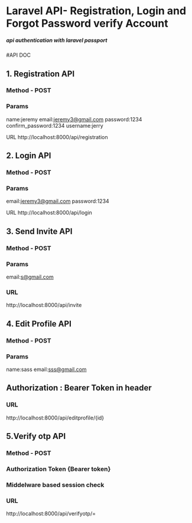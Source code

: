 # Laravel API- Registration, Login and Forgot Password verify Account 
##### api authentication with laravel passport


#API DOC 

## 1. Registration API 

### Method - POST

### Params 
name:jeremy
email:jeremy3@gmail.com
password:1234
confirm_password:1234
username:jerry

URL 
http://localhost:8000/api/registration


## 2. Login API 

### Method - POST

### Params 
email:jeremy3@gmail.com
password:1234

URL 
http://localhost:8000/api/login


## 3. Send Invite API 

### Method - POST

### Params 
email:s@gmail.com
### URL 
http://localhost:8000/api/invite


## 4. Edit Profile API 

### Method - POST

### Params 
name:sass
email:sss@gmail.com

## Authorization : Bearer Token in header

### URL 
http://localhost:8000/api/editprofile/{id}


## 5.Verify otp API 

### Method - POST

### Authorization Token {Bearer token}
### Middelware based session check 
### URL 
http://localhost:8000/api/verifyotp/=